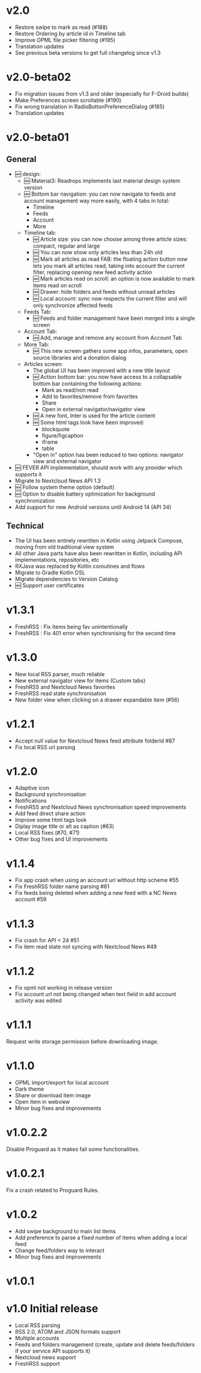 # v2.0

- Restore swipe to mark as read (#188)
- Restore Ordering by article id in Timeline tab
- Improve OPML file picker filtering (#195)
- Translation updates
- See previous beta versions to get full changelog since v1.3

# v2.0-beta02

- Fix migration issues from v1.3 and older (especially for F-Droid builds)
- Make Preferences screen scrollable (#190)
- Fix wrong translation in RadioButtonPreferenceDialog (#185)
- Translation updates

# v2.0-beta01

## General

- 🆕 design:
  - 🆕 Material3: Readrops implements last material design system version 
  - 🆕 Bottom bar navigation: you can now navigate to feeds and account management way more easily, with 4 tabs in total:
    - Timeline 
    - Feeds 
    - Account 
    - More 
  - Timeline tab:
    - 🆕 Article size: you can now choose among three article sizes: compact, regular and large 
    - 🆕 You can now show only articles less than 24h old 
    - 🆕 Mark all articles as read FAB: the floating action button now lets you mark all articles read, taking into account the current filter, replacing opening new feed activity action 
    - 🆕 Mark articles read on scroll: an option is now available to mark items read on scroll 
    - 🆕 Drawer: hide folders and feeds without unread articles 
    - 🆕 Local account: sync now respects the current filter and will only synchronize affected feeds 
  - Feeds Tab:
    - 🆕 Feeds and folder management have been merged into a single screen 
  - Account Tab:
    - 🆕 Add, manage and remove any account from Account Tab 
  - More Tab:
    - 🆕 This new screen gathers some app infos, parameters, open source libraries and a donation dialog 
  - Articles screen:
    - The global UI has been improved with a new title layout 
    - 🆕 Action bottom bar: you now have access to a collapsable bottom bar containing the following actions:
      - Mark as read/non read 
      - Add to favorites/remove from favorites 
      - Share 
      - Open in external navigator/navigator view 
    - 🆕 A new font, Inter is used for the article content 
    - 🆕 Some html tags look have been improved:
      - blockquote 
      - figure/figcaption 
      - iframe 
      - table
    - "Open in" option has been reduced to two options: navigator view and external navigator 
- 🆕 FEVER API implementation, should work with any provider which supports it 
- Migrate to Nextcloud News API 1.3 
- 🆕 Follow system theme option (default)
- 🆕 Option to disable battery optimization for background synchronization
- Add support for new Android versions until Android 14 (API 34)

## Technical

- The UI has been entirely rewritten in Kotlin using Jetpack Compose, moving from old traditional view system
- All other Java parts have also been rewritten in Kotlin, including API implementations, repositories, etc
- RXJava was replaced by Kotlin coroutines and flows
- Migrate to Gradle Kotlin DSL
- Migrate dependencies to Version Catalog
- 🆕 Support user certificates

# v1.3.1

- FreshRSS : Fix items being fav unintentionally
- FreshRSS : Fix 401 error when synchronising for the second time

# v1.3.0

- New local RSS parser, much reliable
- New external navigator view for items (Custom tabs)
- FreshRSS and Nextcloud News favorites
- FreshRSS read state synchronisation
- New folder view when clicking on a drawer expandable item (#56)

# v1.2.1

- Accept null value for Nextcloud News feed attribute folderId #87
- Fix local RSS url parsing 

# v1.2.0

- Adaptive icon
- Background synchronisation
- Notifications
- FreshRSS and Nextcloud News synchronisation speed improvements
- Add feed direct share action
- Improve some html tags look
- Diplay image title or alt as caption (#63)
- Local RSS fixes (#70, #71)
- Other bug fixes and UI improvements

# v1.1.4

- Fix app crash when using an account url without http scheme #55
- Fix FreshRSS folder name parsing #61
- Fix feeds being deleted when adding a new feed with a NC News account #59

# v1.1.3

- Fix crash for API < 24 #51
- Fix item read state not syncing with Nextcloud News #49

# v1.1.2

- Fix opml not working in release version
- Fix account url not being changed when text field in add account activity was edited

# v1.1.1

Request write storage permission before downloading image.

# v1.1.0

- OPML import/export for local account
- Dark theme
- Share or download item image
- Open item in webview
- Minor bug fixes and improvements

# v1.0.2.2

Disable Proguard as it makes fail some functionalities.

# v1.0.2.1

Fix a crash related to Proguard Rules.

# v1.0.2

- Add swipe background to main list items
- Add preference to parse a fixed number of items when adding a local feed
- Change feed/folders way to interact
- Minor bug fixes and improvements

# v1.0.1

# v1.0 Initial release

- Local RSS parsing 
- RSS 2.0, ATOM and JSON formats support 
- Multiple accounts 
- Feeds and folders management (create, update and delete feeds/folders if your service API supports it)
- Nextcloud news support 
- FreshRSS support
